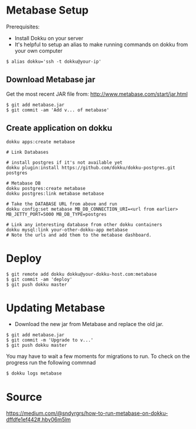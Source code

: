 # Metabase Setup


Prerequisites:
- Install Dokku on your server
- It's helpful to setup an alias to make running commands on dokku from your own computer

`$ alias dokku='ssh -t dokku@your-ip'`


## Download Metabase jar

Get the most recent JAR file from: http://www.metabase.com/start/jar.html

	$ git add metabase.jar
	$ git commit -am 'Add v... of metabase'

## Create application on dokku
```
dokku apps:create metabase

# Link Databases

# install postgres if it's not available yet
dokku plugin:install https://github.com/dokku/dokku-postgres.git postgres

# Metabase DB
dokku postgres:create metabase
dokku postgres:link metabase metabase

# Take the DATABASE URL from above and run
dokku config:set metabase MB_DB_CONNECTION_URI=<url from earlier> MB_JETTY_PORT=5000 MB_DB_TYPE=postgres

# Link any interesting database from other dokku containers
dokku mysql:link your-other-dokku-app metabase
# Note the urls and add them to the metabase dashboard.
```

# Deploy
```
$ git remote add dokku dokku@your-dokku-host.com:metabase
$ git commit -am 'deploy'
$ git push dokku master
```

# Updating Metabase

- Download the new jar from Metabase and replace the old jar.

```
$ git add metabase.jar
$ git commit -m 'Upgrade to v...'
$ git push dokku master
```

You may have to wait a few moments for migrations to run. To check on the progress run the following commnad

	$ dokku logs metabase

# Source
https://medium.com/@sndyrgrs/how-to-run-metabase-on-dokku-dffdfe1ef442#.hby06m5lm
